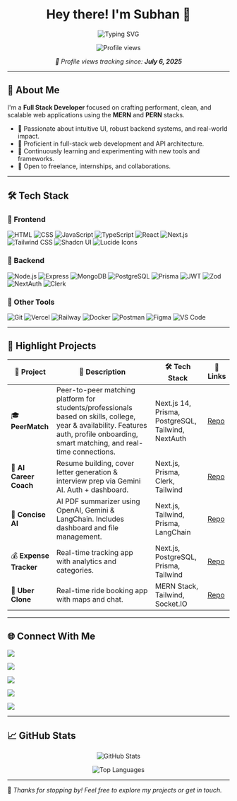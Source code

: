 <h1 align="center">Hey there! I'm Subhan 👋</h1>

<p align="center">
  <img src="https://readme-typing-svg.demolab.com?font=Fira+Code&pause=1000&color=F38CAC&center=true&vCenter=true&width=450&lines=Full+Stack+Developer;Freelancer;Open+Source+Contributor;Always+Learning+and+Building" alt="Typing SVG" />
</p>

<p align="center">
  <img src="https://komarev.com/ghpvc/?username=SubhanAlom009&color=F38CAC&style=flat-square" alt="Profile views" />
</p>

<p align="center"><em>📍 Profile views tracking since: <strong>July 6, 2025</strong></em></p>

---

## 🌸 About Me

I'm a **Full Stack Developer** focused on crafting performant, clean, and scalable web applications using the **MERN** and **PERN** stacks.

- 🧠 Passionate about intuitive UI, robust backend systems, and real-world impact.
- 🚀 Proficient in full-stack web development and API architecture.
- 🌱 Continuously learning and experimenting with new tools and frameworks.
- 🤝 Open to freelance, internships, and collaborations.

---

## 🛠️ Tech Stack

### 🧩 Frontend
![HTML](https://img.shields.io/badge/HTML-E34F26?style=flat&logo=html5&logoColor=white)
![CSS](https://img.shields.io/badge/CSS-1572B6?style=flat&logo=css3&logoColor=white)
![JavaScript](https://img.shields.io/badge/JavaScript-F7DF1E?style=flat&logo=javascript&logoColor=black)
![TypeScript](https://img.shields.io/badge/TypeScript-3178C6?style=flat&logo=typescript&logoColor=white)
![React](https://img.shields.io/badge/React-61DAFB?style=flat&logo=react&logoColor=black)
![Next.js](https://img.shields.io/badge/Next.js-000000?style=flat&logo=nextdotjs&logoColor=white)
![Tailwind CSS](https://img.shields.io/badge/TailwindCSS-38B2AC?style=flat&logo=tailwind-css&logoColor=white)
![Shadcn UI](https://img.shields.io/badge/Shadcn_UI-18181B?style=flat)
![Lucide Icons](https://img.shields.io/badge/Lucide_Icons-FFD700?style=flat)

### 🧩 Backend
![Node.js](https://img.shields.io/badge/Node.js-339933?style=flat&logo=node.js&logoColor=white)
![Express](https://img.shields.io/badge/Express-000000?style=flat&logo=express&logoColor=white)
![MongoDB](https://img.shields.io/badge/MongoDB-47A248?style=flat&logo=mongodb&logoColor=white)
![PostgreSQL](https://img.shields.io/badge/PostgreSQL-336791?style=flat&logo=postgresql&logoColor=white)
![Prisma](https://img.shields.io/badge/Prisma-2D3748?style=flat&logo=prisma&logoColor=white)
![JWT](https://img.shields.io/badge/JWT-000000?style=flat&logo=jsonwebtokens&logoColor=white)
![Zod](https://img.shields.io/badge/Zod-DD0031?style=flat)
![NextAuth](https://img.shields.io/badge/NextAuth.js-000000?style=flat)
![Clerk](https://img.shields.io/badge/Clerk-3C2BFE?style=flat&logo=clerk&logoColor=white)

### 🧰 Other Tools
![Git](https://img.shields.io/badge/Git-F05032?style=flat&logo=git&logoColor=white)
![Vercel](https://img.shields.io/badge/Vercel-000000?style=flat&logo=vercel&logoColor=white)
![Railway](https://img.shields.io/badge/Railway-000000?style=flat&logo=railway&logoColor=white)
![Docker](https://img.shields.io/badge/Docker-2496ED?style=flat&logo=docker&logoColor=white)
![Postman](https://img.shields.io/badge/Postman-FF6C37?style=flat&logo=postman&logoColor=white)
![Figma](https://img.shields.io/badge/Figma-F24E1E?style=flat&logo=figma&logoColor=white)
![VS Code](https://img.shields.io/badge/VS_Code-007ACC?style=flat&logo=visual-studio-code&logoColor=white)

---

## 💼 Highlight Projects

| 🚀 Project | 🌟 Description | 🛠 Tech Stack | 🔗 Links |
|-----------|----------------|---------------|----------|
| 🎓 **PeerMatch** | Peer-to-peer matching platform for students/professionals based on skills, college, year & availability. Features auth, profile onboarding, smart matching, and real-time connections. | Next.js 14, Prisma, PostgreSQL, Tailwind, NextAuth | [Repo](https://github.com/SubhanAlom009/peer-match) |
| 🤖 **AI Career Coach** | Resume building, cover letter generation & interview prep via Gemini AI. Auth + dashboard. | Next.js, Prisma, Clerk, Tailwind | [Repo](https://github.com/SubhanAlom009/AI-Career-Coach) |
| 📄 **Concise AI** | AI PDF summarizer using OpenAI, Gemini & LangChain. Includes dashboard and file management. | Next.js, Tailwind, Prisma, LangChain | [Repo](https://github.com/SubhanAlom009/ConciseAI) |
| 💰 **Expense Tracker** | Real-time tracking app with analytics and categories. | Next.js, PostgreSQL, Prisma, Tailwind | [Repo](https://github.com/SubhanAlom009/Expense-Tracker-App) |
| 🚗 **Uber Clone** | Real-time ride booking app with maps and chat. | MERN Stack, Tailwind, Socket.IO | [Repo](https://github.com/SubhanAlom009/uber-clone-Full-Stack) |

---

## 🌐 Connect With Me

<p align="left">
  <a href="https://subhanalom.live" target="_blank">
    <img src="https://img.shields.io/badge/Portfolio-subhanalom.live-F38CAC?style=for-the-badge&logo=vercel&logoColor=white" />
  </a>
</p>

<p align="left">
  <a href="https://github.com/SubhanAlom009" target="_blank">
    <img src="https://img.shields.io/badge/GitHub-SubhanAlom009-181717?style=for-the-badge&logo=github&logoColor=white" />
  </a>
</p>

<p align="left">
  <a href="https://linkedin.com/in/subhanalom" target="_blank">
    <img src="https://img.shields.io/badge/LinkedIn-SubhanAlom009-0A66C2?style=for-the-badge&logo=linkedin&logoColor=white" />
  </a>
</p>

<p align="left">
  <a href="https://x.com/BreathSubhan" target="_blank">
    <img src="https://img.shields.io/badge/X-BreathSubhan-000000?style=for-the-badge&logo=twitter&logoColor=white" />
  </a>
</p>

<p align="left">
  <a href="mailto:subhanalombasic123@gmail.com" target="_blank">
    <img src="https://img.shields.io/badge/Gmail-subhanalombasic123@gmail.com-D14836?style=for-the-badge&logo=gmail&logoColor=white" />
  </a>
</p>



---

## 📈 GitHub Stats

<p align="center">
  <img src="https://github-readme-stats.vercel.app/api?username=SubhanAlom009&show_icons=true&theme=rose_pine&hide_border=true" alt="GitHub Stats" />
</p>

<p align="center">
  <img src="https://github-readme-stats.vercel.app/api/top-langs/?username=SubhanAlom009&layout=compact&theme=rose_pine&hide_border=true" alt="Top Languages" />
</p>

---

🌸 _Thanks for stopping by! Feel free to explore my projects or get in touch._

